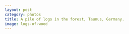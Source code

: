 ```yaml
---
layout: post
category: photos
title: A pile of logs in the forest, Taunus, Germany.
image: logs-of-wood
---
```

